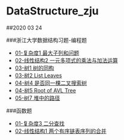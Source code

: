 # DataStructure_zju

##2020 03 24 

###浙江大学数据结构习题-编程题

- [01-复杂度1 最大子列和问题](MaxSubSum.cpp) 
- [02-线性结构2 一元多项式的乘法与加法运算](Polynomial.cpp)
- [03-树1 树的同构](Isomorphic.cpp)
- [03-树2 List Leaves](ListLeaves.cpp)
- [04-树4 是否同一棵二叉搜索树](JudgeTree.cpp)
- [04-树5 Root of AVL Tree](RootOfAVLTree.cpp)
- [05-树7 堆中的路径](PathOfHeap.cpp)

###函数题
- [01-复杂度3 二分查找](BinarySearch.cpp)
- [02-线性结构1 两个有序链表序列的合并](Merge2.cpp)